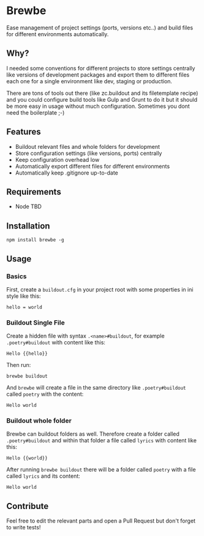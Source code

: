 # Brewbe

Ease management of project settings (ports, versions etc..) and build files for different environments automatically.

## Why?

I needed some conventions for different projects to store settings centrally like versions of development packages and export them to different files each one for a single environment like dev, staging or production.

There are tons of tools out there (like zc.buildout and its filetemplate recipe) and you could configure build tools like Gulp and Grunt to do it but it should be more easy in usage without much configuration. Sometimes you dont need the boilerplate ;-)

## Features

* Buildout relevant files and whole folders for development
* Store configuration settings (like versions, ports) centrally
* Keep configuration overhead low
* Automatically export different files for different environments
* Automatically keep .gitignore up-to-date

## Requirements

* Node TBD

## Installation

    npm install brewbe -g

## Usage

### Basics

First, create a `buildout.cfg` in your project root with some properties in ini style like this:

    hello = world

### Buildout Single File

Create a hidden file with syntax `.<name>#buildout`, for example `.poetry#buildout` with content like this:

    Hello {{hello}}

Then run:

    brewbe buildout

And `brewbe` will create a file in the same directory like `.poetry#buildout` called `poetry` with the content:

    Hello world

### Buildout whole folder

Brewbe can buildout folders as well. Therefore create a folder called `.poetry#buildout` and within that folder a file called `lyrics` with content like this:

    Hello {{world}}

After running `brewbe buildout` there will be a folder called `poetry` with a file called `lyrics` and its content:

    Hello world



## Contribute

Feel free to edit the relevant parts and open a Pull Request but don't forget to write tests!
